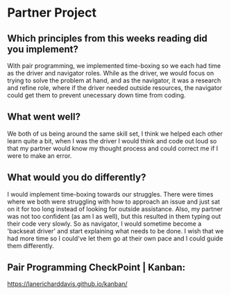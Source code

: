 # Partner Project

## Which principles from this weeks reading did you implement?
With pair programming, we implemented time-boxing so we each had time as the driver and navigator roles.  While as the driver, we would focus on trying to solve the problem at hand, and as the navigator, it was a research and refine role, where if the driver needed outside resources, the navigator could get them to prevent unecessary down time from coding.  
## What went well?
We both of us being around the same skill set, I think we helped each other learn quite a bit, when I was the driver I would think and code out loud so that my partner would know my thought process and could correct me if I were to make an error.
## What would you do differently?
I would implement time-boxing towards our struggles.  There were times where we both were struggling with how to approach an issue and just sat on it for too long instead of looking for outside assistance.  Also, my partner was not too confident (as am I as well), but this resulted in them typing out their code very slowly.  So as navigator, I would sometime become a 'backseat driver' and start explaining what needs to be done.  I wish that we had more time so I could've let them go at their own pace and I could guide them differently.
## Pair Programming CheckPoint | Kanban:
https://lanericharddavis.github.io/kanban/